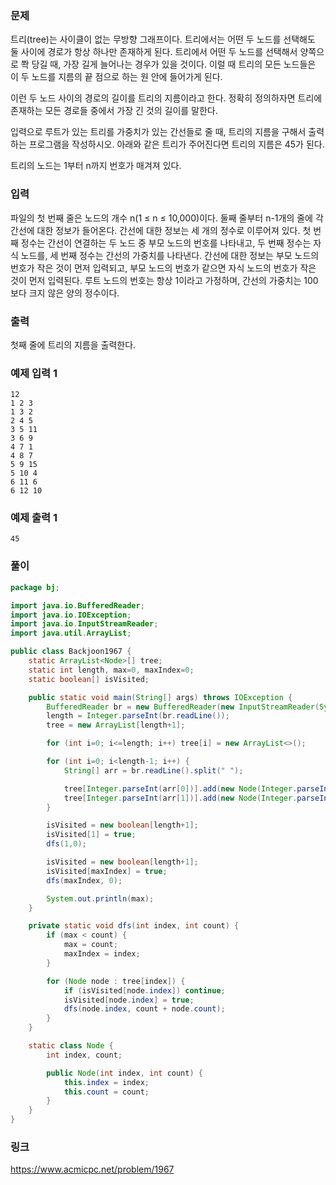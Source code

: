 ### 문제
트리(tree)는 사이클이 없는 무방향 그래프이다. 트리에서는 어떤 두 노드를 선택해도 둘 사이에 경로가 항상 하나만 존재하게 된다. 트리에서 어떤 두 노드를 선택해서 양쪽으로 쫙 당길 때, 가장 길게 늘어나는 경우가 있을 것이다. 이럴 때 트리의 모든 노드들은 이 두 노드를 지름의 끝 점으로 하는 원 안에 들어가게 된다.



이런 두 노드 사이의 경로의 길이를 트리의 지름이라고 한다. 정확히 정의하자면 트리에 존재하는 모든 경로들 중에서 가장 긴 것의 길이를 말한다.

입력으로 루트가 있는 트리를 가중치가 있는 간선들로 줄 때, 트리의 지름을 구해서 출력하는 프로그램을 작성하시오. 아래와 같은 트리가 주어진다면 트리의 지름은 45가 된다.



트리의 노드는 1부터 n까지 번호가 매겨져 있다.

### 입력
파일의 첫 번째 줄은 노드의 개수 n(1 ≤ n ≤ 10,000)이다. 둘째 줄부터 n-1개의 줄에 각 간선에 대한 정보가 들어온다. 간선에 대한 정보는 세 개의 정수로 이루어져 있다. 첫 번째 정수는 간선이 연결하는 두 노드 중 부모 노드의 번호를 나타내고, 두 번째 정수는 자식 노드를, 세 번째 정수는 간선의 가중치를 나타낸다. 간선에 대한 정보는 부모 노드의 번호가 작은 것이 먼저 입력되고, 부모 노드의 번호가 같으면 자식 노드의 번호가 작은 것이 먼저 입력된다. 루트 노드의 번호는 항상 1이라고 가정하며, 간선의 가중치는 100보다 크지 않은 양의 정수이다.

### 출력
첫째 줄에 트리의 지름을 출력한다.

### 예제 입력 1 
```
12
1 2 3
1 3 2
2 4 5
3 5 11
3 6 9
4 7 1
4 8 7
5 9 15
5 10 4
6 11 6
6 12 10
```

### 예제 출력 1 
```
45
```

### 풀이
``` java
package bj;

import java.io.BufferedReader;
import java.io.IOException;
import java.io.InputStreamReader;
import java.util.ArrayList;

public class Backjoon1967 {
	static ArrayList<Node>[] tree;
	static int length, max=0, maxIndex=0;
	static boolean[] isVisited;

	public static void main(String[] args) throws IOException {
		BufferedReader br = new BufferedReader(new InputStreamReader(System.in));
		length = Integer.parseInt(br.readLine());
		tree = new ArrayList[length+1];

		for (int i=0; i<=length; i++) tree[i] = new ArrayList<>();

		for (int i=0; i<length-1; i++) {
			String[] arr = br.readLine().split(" ");

			tree[Integer.parseInt(arr[0])].add(new Node(Integer.parseInt(arr[1]), Integer.parseInt(arr[2])));
			tree[Integer.parseInt(arr[1])].add(new Node(Integer.parseInt(arr[0]), Integer.parseInt(arr[2])));
		}

		isVisited = new boolean[length+1];
		isVisited[1] = true;
		dfs(1,0);

		isVisited = new boolean[length+1];
		isVisited[maxIndex] = true;
		dfs(maxIndex, 0);

		System.out.println(max);
	}

	private static void dfs(int index, int count) {
		if (max < count) {
			max = count;
			maxIndex = index;
		}

		for (Node node : tree[index]) {
			if (isVisited[node.index]) continue;
			isVisited[node.index] = true;
			dfs(node.index, count + node.count);
		}
	}

	static class Node {
		int index, count;

		public Node(int index, int count) {
			this.index = index;
			this.count = count;
		}
	}
}
```

### 링크
https://www.acmicpc.net/problem/1967
